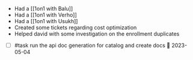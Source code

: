 - Had a [[1on1 with Balu]]
- Had a [[1on1 with Verho]]
- Had a [[1on1 with Usukh]]
- Created some tickets regarding cost optimization
- Helped david with some investigation on the enrollment duplicates
- [ ] #task run the api doc  generation for catalog and create docs 📅 2023-05-04